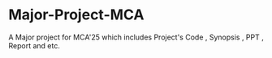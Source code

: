 # Major-Project-MCA
A Major project for MCA'25 which includes Project's Code , Synopsis , PPT , Report and etc.
